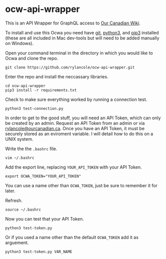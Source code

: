 # ocw-api-wrapper

This is an API Wrapper for GraphQL access to [Our Canadian Wiki](https://wiki.ourcanadian.ca).

To install and use this Ocwa you need have [git](https://git-scm.com/downloads), [python3](https://www.python.org/downloads/), and [pip3](https://vgkits.org/blog/pip3-windows-howto/) installed (these are all included in Mac dev-tools but will need to be added manually on Windows).


Open your command terminal in the directory in which you would like to Ocwa and clone the repo.
```
git clone https://github.com/rylancole/ocw-api-wrapper.git
```

Enter the repo and install the neccassary libraries.
```
cd ocw-api-wrapper
pip3 install -r requirements.txt
```

Check to make sure everything worked by running a connection test.
```
python3 test-connection.py
```

In order to get to the good stuff, you will need an API Token, which can only be created by an admin. Request an API Token from an admin or via rylancole@ourcanadian.ca. Once you have an API Token, it must be securely stored as an eviroment variable. I will detail how to do this on a UNIX system.

Write the the ```.bashrc``` file.
```
vim ~/.bashrc
```

Add the export line, replacing ```YOUR_API_TOKEN``` with your API Token.
```
export OCWA_TOKEN="YOUR_API_TOKEN"
```
You can use a name other than ```OCWA_TOKEN```, just be sure to remember it for later.

Refresh.
```
source ~/.bashrc
```

Now you can test that your API Token.
```
python3 test-token.py
```
Or if you used a name other than the default ```OCWA_TOKEN``` add it as arguement.
```
python3 test-token.py VAR_NAME
```





